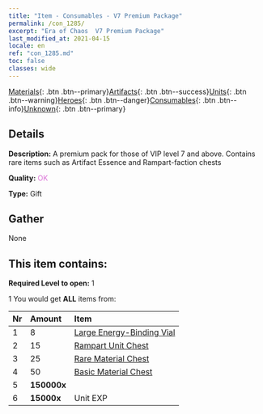 ```yaml
---
title: "Item - Consumables - V7 Premium Package"
permalink: /con_1285/
excerpt: "Era of Chaos  V7 Premium Package"
last_modified_at: 2021-04-15
locale: en
ref: "con_1285.md"
toc: false
classes: wide
---
```

 [Materials](/Items/){: .btn .btn--primary}[Artifacts](/Items/Artifacts/){: .btn .btn--success}[Units](/Items/Units/){: .btn .btn--warning}[Heroes](/Items/Heroes/){: .btn .btn--danger}[Consumables](/Items/Consumables/){: .btn .btn--info}[Unknown](/Items/Unknown/){: .btn .btn--primary}

## Details
 **Description:** A premium pack for those of VIP level 7 and above. Contains rare items such as Artifact Essence and Rampart-faction chests

 **Quality:** <span style="color: #DA70D6">OK</span>

 **Type:** Gift

## Gather

  None

## This item contains:

 **Required Level to open:** 1

 1 You would get **ALL** items  from:

  | Nr | Amount |     Item    |
  |:---|:-------|:------------|
  | 1 | 8 | [Large Energy-Binding Vial](/Items/con_726/) |  | 
  | 2 | 15 | [Rampart Unit Chest](/Items/con_1270/) |  | 
  | 3 | 25 | [Rare Material Chest](/Items/con_757/) |  | 
  | 4 | 50 | [Basic Material Chest](/Items/con_756/) |  | 
  | 5 |  **150000x** | <i class="fas fa-coins"/> |  | 
  | 6 |  **15000x** | Unit EXP |  | 
